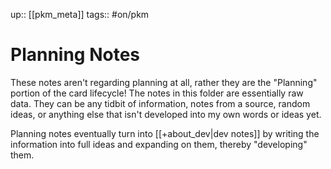 up:: [[pkm_meta]]
tags:: #on/pkm 

# Planning Notes
These notes aren't regarding planning at all, rather they are the "Planning" portion of the card lifecycle!
The notes in this folder are essentially raw data. They can be any tidbit of information, notes from a source, random ideas, or anything else that isn't developed into my own words or ideas yet.

Planning notes eventually turn into [[+about_dev|dev notes]] by writing the information into full ideas and expanding on them, thereby "developing" them.